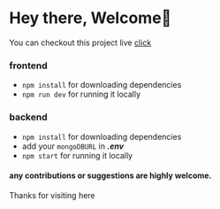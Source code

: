 # Hey there, Welcome👋
You can checkout this project live [click](https://books-keeper-dvg2.vercel.app/)
### frontend
- `npm install` for downloading dependencies
- `npm run dev` for running it locally

### backend
- `npm install` for downloading dependencies
- add your `mongoDBURL` in ***.env***
- `npm start` for running it locally


#### any contributions or suggestions are highly welcome.

Thanks for visiting here
